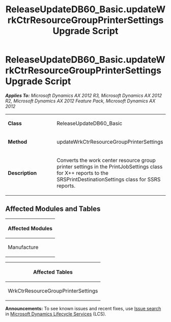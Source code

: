 ﻿---
title: ReleaseUpdateDB60_Basic.updateWrkCtrResourceGroupPrinterSettings Upgrade Script
TOCTitle: ReleaseUpdateDB60_Basic.updateWrkCtrResourceGroupPrinterSettings Upgrade Script
ms:assetid: 07d67bd6-d07f-aa6d-827e-3c77d11b51d9
ms:mtpsurl: https://msdn.microsoft.com/en-us/library/JJ684769(v=AX.60)
ms:contentKeyID: 49706465
ms.date: 05/18/2015
mtps_version: v=AX.60
---

# ReleaseUpdateDB60\_Basic.updateWrkCtrResourceGroupPrinterSettings Upgrade Script 


_**Applies To:** Microsoft Dynamics AX 2012 R3, Microsoft Dynamics AX 2012 R2, Microsoft Dynamics AX 2012 Feature Pack, Microsoft Dynamics AX 2012_

<table>
<colgroup>
<col style="width: 50%" />
<col style="width: 50%" />
</colgroup>
<tbody>
<tr class="odd">
<td><p><strong>Class</strong></p></td>
<td><p>ReleaseUpdateDB60_Basic</p></td>
</tr>
<tr class="even">
<td><p><strong>Method</strong></p></td>
<td><p>updateWrkCtrResourceGroupPrinterSettings</p></td>
</tr>
<tr class="odd">
<td><p><strong>Description</strong></p></td>
<td><p>Converts the work center resource group printer settings in the PrintJobSettings class for X++ reports to the SRSPrintDestinationSettings class for SSRS reports.</p></td>
</tr>
</tbody>
</table>


## Affected Modules and Tables

<table>
<colgroup>
<col style="width: 100%" />
</colgroup>
<thead>
<tr class="header">
<th><p>Affected Modules</p></th>
</tr>
</thead>
<tbody>
<tr class="odd">
<td><p>Manufacture</p></td>
</tr>
</tbody>
</table>


<table>
<colgroup>
<col style="width: 100%" />
</colgroup>
<thead>
<tr class="header">
<th><p>Affected Tables</p></th>
</tr>
</thead>
<tbody>
<tr class="odd">
<td><p>WrkCtrResourceGroupPrinterSettings</p></td>
</tr>
</tbody>
</table>

  
**Announcements:** To see known issues and recent fixes, use [Issue search](http://go.microsoft.com/fwlink/?linkid=389258) in [Microsoft Dynamics Lifecycle Services](http://go.microsoft.com/fwlink/?linkid=306505) (LCS).

